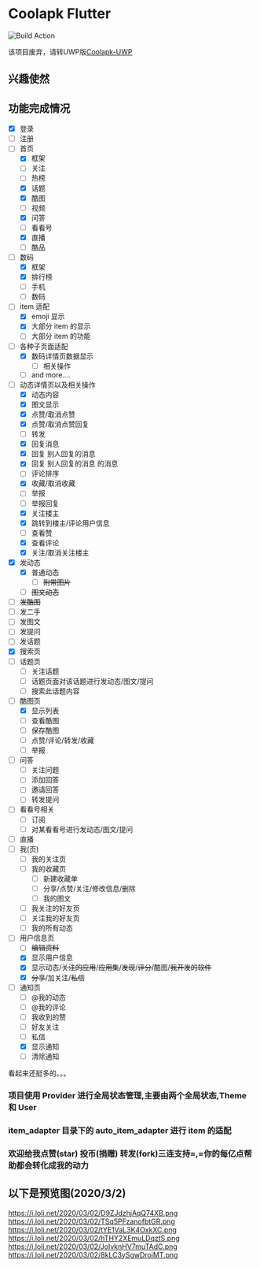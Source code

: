 # Coolapk Flutter

![Build Action](https://github.com/Cyenoch/Flutter-Coolapk/workflows/Build%20Action/badge.svg)

该项目废弃，请转UWP版[Coolapk-UWP](https://github.com/Cyenoch/Coolapk-UWP/)

## 兴趣使然

## 功能完成情况

- [x] 登录
- [ ] 注册
- [ ] 首页
  - [x] 框架
  - [ ] 关注
  - [ ] 热榜
  - [x] 话题
  - [x] 酷图
  - [ ] 视频
  - [x] 问答
  - [ ] 看看号
  - [x] 直播
  - [ ] 酷品
- [ ] 数码
  - [x] 框架
  - [x] 排行榜
  - [ ] 手机
  - [ ] 数码
- [ ] item 适配
  - [x] emoji 显示
  - [x] 大部分 item 的显示
  - [ ] 大部分 item 的功能
- [ ] 各种子页面适配
  - [x] 数码详情页数据显示
    - [ ] 相关操作
  - [ ] and more....
- [ ] 动态详情页以及相关操作
  - [x] 动态内容
  - [x] 图文显示
  - [x] 点赞/取消点赞
  - [x] 点赞/取消点赞回复
  - [ ] 转发
  - [x] 回复消息
  - [x] 回复 别人回复的消息
  - [x] 回复 别人回复的消息 的消息
  - [ ] 评论排序
  - [x] 收藏/取消收藏
  - [ ] 举报
  - [ ] 举报回复
  - [x] 关注楼主
  - [x] 跳转到楼主/评论用户信息
  - [ ] 查看赞
  - [x] 查看评论
  - [x] 关注/取消关注楼主
- [x] 发动态
  - [x] 普通动态
    - [ ] ~~附带图片~~
  - [ ] ~~图文动态~~
- [ ] ~~发酷图~~
- [ ] 发二手
- [ ] 发图文
- [ ] 发提问
- [ ] 发话题
- [x] 搜索页
- [ ] 话题页
  - [ ] 关注话题
  - [ ] 话题页面对该话题进行发动态/图文/提问
  - [ ] 搜索此话题内容
- [ ] 酷图页
  - [x] 显示列表
  - [ ] 查看酷图
  - [ ] 保存酷图
  - [ ] 点赞/评论/转发/收藏
  - [ ] 举报
- [ ] 问答
  - [ ] 关注问题
  - [ ] 添加回答
  - [ ] 邀请回答
  - [ ] 转发提问
- [ ] 看看号相关
  - [ ] 订阅
  - [ ] 对某看看号进行发动态/图文/提问
- [ ] 直播
- [ ] 我(页)
  - [ ] 我的关注页
  - [ ] 我的收藏页
    - [ ] 新建收藏单
    - [ ] 分享/点赞/关注/修改信息/删除
    - [ ] 我的图文
  - [ ] 我关注的好友页
  - [ ] 关注我的好友页
  - [ ] 我的所有动态
- [ ] 用户信息页
  - [ ] ~~编辑资料~~
  - [x] 显示用户信息
  - [x] 显示动态/~~关注的应用~~/~~应用集~~/~~发现~~/~~评分~~/酷图/~~我开发的软件~~
  - [x] ~~分享~~/加关注/~~私信~~
- [ ] 通知页
  - [ ] @我的动态
  - [ ] @我的评论
  - [ ] 我收到的赞
  - [ ] 好友关注
  - [ ] 私信
  - [x] 显示通知
  - [ ] 清除通知

看起来还挺多的。。。

### 项目使用 Provider 进行全局状态管理,主要由两个全局状态,Theme 和 User

### item_adapter 目录下的 auto_item_adapter 进行 item 的适配

### 欢迎给我点赞(star) 投币(捐赠) 转发(fork)三连支持=,=你的每亿点帮助都会转化成我的动力

<p align="center" hidden>
 <img src="https://ftp.bmp.ovh/imgs/2020/04/63315f1f7170f7b1.jpg" alt="Sample" emm="220 330" width="0" height="0">
	<img src="https://ftp.bmp.ovh/imgs/2020/04/2bbe6679a8505512.png" alt="Sample" emm="220 300" width="0" height="0">
</p>

## 以下是预览图(2020/3/2)

<https://i.loli.net/2020/03/02/D9ZJdzhjAqQ74XB.png>
<https://i.loli.net/2020/03/02/TSq5PFzanofbtGR.png>
<https://i.loli.net/2020/03/02/tYE1VaL3K4OxkXC.png>
<https://i.loli.net/2020/03/02/hTHY2XEmuLDqztS.png>
<https://i.loli.net/2020/03/02/JoIvknHV7muTAdC.png>
<https://i.loli.net/2020/03/02/8kLC3ySgwDroiMT.png>
